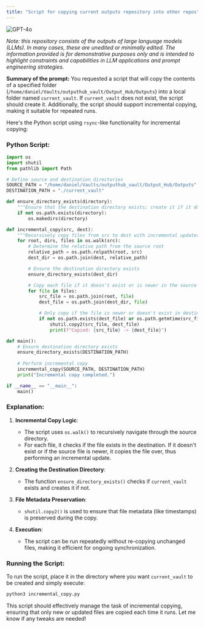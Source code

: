 ```yaml
---
title: "Script for copying current outputs repository into other repos"
---
```

![GPT-4o](https://img.shields.io/badge/GPT--4o-3333FF?style=for-the-badge&logo=openai&logoColor=white)



*Note: this repository consists of the outputs of large language models (LLMs). In many cases, these are unedited or minimally edited. The information provided is for demonstrative purposes only and is intended to highlight constraints and capabilities in LLM applications and prompt engineering strategies.*


**Summary of the prompt:**
You requested a script that will copy the contents of a specified folder (`/home/daniel/Vaults/outputhub_vault/Output_Hub/Outputs`) into a local folder named `current_vault`. If `current_vault` does not exist, the script should create it. Additionally, the script should support incremental copying, making it suitable for repeated runs.

Here's the Python script using `rsync`-like functionality for incremental copying:

### Python Script:
```python
import os
import shutil
from pathlib import Path

# Define source and destination directories
SOURCE_PATH = "/home/daniel/Vaults/outputhub_vault/Output_Hub/Outputs"
DESTINATION_PATH = "./current_vault"

def ensure_directory_exists(directory):
    """Ensure that the destination directory exists; create it if it does not."""
    if not os.path.exists(directory):
        os.makedirs(directory)

def incremental_copy(src, dest):
    """Recursively copy files from src to dest with incremental updates."""
    for root, dirs, files in os.walk(src):
        # Determine the relative path from the source root
        relative_path = os.path.relpath(root, src)
        dest_dir = os.path.join(dest, relative_path)

        # Ensure the destination directory exists
        ensure_directory_exists(dest_dir)

        # Copy each file if it doesn't exist or is newer in the source
        for file in files:
            src_file = os.path.join(root, file)
            dest_file = os.path.join(dest_dir, file)

            # Only copy if the file is newer or doesn't exist in destination
            if not os.path.exists(dest_file) or os.path.getmtime(src_file) > os.path.getmtime(dest_file):
                shutil.copy2(src_file, dest_file)
                print(f"Copied: {src_file} -> {dest_file}")

def main():
    # Ensure destination directory exists
    ensure_directory_exists(DESTINATION_PATH)
    
    # Perform incremental copy
    incremental_copy(SOURCE_PATH, DESTINATION_PATH)
    print("Incremental copy completed.")

if __name__ == "__main__":
    main()
```

### Explanation:
1. **Incremental Copy Logic**:
   - The script uses `os.walk()` to recursively navigate through the source directory.
   - For each file, it checks if the file exists in the destination. If it doesn't exist or if the source file is newer, it copies the file over, thus performing an incremental update.

2. **Creating the Destination Directory**:
   - The function `ensure_directory_exists()` checks if `current_vault` exists and creates it if not.

3. **File Metadata Preservation**:
   - `shutil.copy2()` is used to ensure that file metadata (like timestamps) is preserved during the copy.

4. **Execution**:
   - The script can be run repeatedly without re-copying unchanged files, making it efficient for ongoing synchronization.

### Running the Script:
To run the script, place it in the directory where you want `current_vault` to be created and simply execute:
```bash
python3 incremental_copy.py
```

This script should effectively manage the task of incremental copying, ensuring that only new or updated files are copied each time it runs. Let me know if any tweaks are needed!
